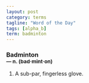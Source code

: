 ```yaml
---
layout: post
category: terms
tagline: "Word of the Day"
tags: [alpha_b]
term: badminton
---
```


<h3>Badminton<br/> <small>&mdash; n. (bad<span>&middot;</span>mint<span>&middot;</span>on)</small></h3>
<p><ol>
<li>A sub-par, fingerless glove.</li>
</ol></p>
